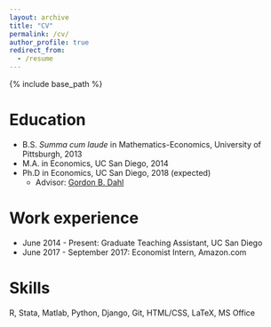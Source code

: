 ```yaml
---
layout: archive
title: "CV"
permalink: /cv/
author_profile: true
redirect_from:
  - /resume
---
```


{% include base_path %}

Education
======
* B.S. *Summa cum laude* in Mathematics-Economics, University of Pittsburgh, 2013
* M.A. in Economics, UC San Diego, 2014
* Ph.D in Economics, UC San Diego, 2018 (expected)
  * Advisor: [Gordon B. Dahl](http://econweb.ucsd.edu/~gdahl/)

Work experience
======
* June 2014 - Present: Graduate Teaching Assistant, UC San Diego
* June 2017 - September 2017: Economist Intern, Amazon.com

Skills
======
R, Stata, Matlab, Python, Django, Git, HTML/CSS, LaTeX, MS Office

<!-- Works in Progress -->
<!-- ====== -->
<!--   <ul>{% for post in site.research %} -->
<!--     {% include archive-single-cv.html %} -->
<!--   {% endfor %}</ul> -->

<!-- Teaching -->
<!-- ====== -->
<!--   <ul>{% for post in site.teaching %} -->
<!--     {% include archive-single-cv.html %} -->
<!--   {% endfor %}</ul> -->
